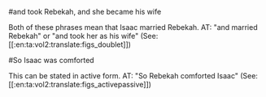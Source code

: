 #and took Rebekah, and she became his wife

Both of these phrases mean that Isaac married Rebekah. AT: "and married Rebekah" or "and took her as his wife" (See: [[:en:ta:vol2:translate:figs_doublet]])

#So Isaac was comforted

This can be stated in active form. AT: "So Rebekah comforted Isaac" (See: [[:en:ta:vol2:translate:figs_activepassive]])